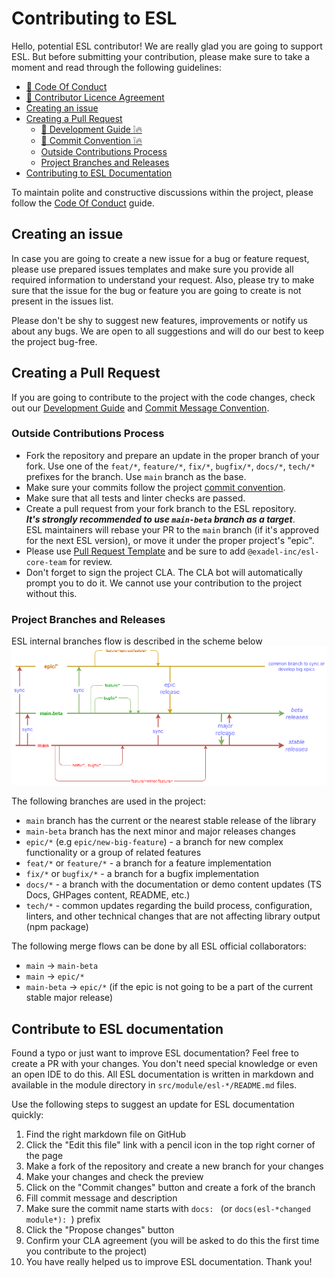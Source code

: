 # Contributing to ESL

<a name="intro"></a>

Hello, potential ESL contributor! We are really glad you are going to support ESL.
But before submitting your contribution, please make sure to take a moment and read through the following guidelines:
  - [🔗 Code Of Conduct](https://github.com/exadel-inc/esl/blob/HEAD/CODE_OF_CONDUCT.md)
  - [🔗 Contributor Licence Agreement](https://github.com/exadel-inc/esl/blob/HEAD/CLA.md)  
  - [Creating an issue](#creating-an-issue)
  - [Creating a Pull Request](#creating-a-pull-request)
    - [🔗 Development Guide ❕🔥](https://github.com/exadel-inc/esl/blob/HEAD/docs/DEVELOPMENT.md)
    - [🔗 Commit Convention ❕🔥](https://github.com/exadel-inc/esl/blob/HEAD/docs/COMMIT_CONVENTION.md)
    - [Outside Contributions Process](#outside-contributions-process) 
    - [Project Branches and Releases](#project-branches-and-releases)  
  - [Contributing to ESL Documentation](#contributing-to-esl-documentation)

To maintain polite and constructive discussions within the project, please follow the [Code Of Conduct](CODE_OF_CONDUCT.md) guide.

<a name="creating-an-issue"></a>
##  Creating an issue

In case you are going to create a new issue for a bug or feature request, 
please use prepared issues templates and make sure you provide all required information
to understand your request.
Also, please try to make sure that the issue for the bug or feature you are going to create is not present in the issues list.

Please don't be shy to suggest new features, improvements or notify us about any bugs.
We are open to all suggestions and will do our best to keep the project bug-free.

<a name="creating-a-pull-request"></a>
## Creating a Pull Request

If you are going to contribute to the project with the code changes, check out our 
[Development Guide](https://github.com/exadel-inc/esl/blob/HEAD/docs/DEVELOPMENT.md) and 
[Commit Message Convention](https://github.com/exadel-inc/esl/blob/HEAD/docs/COMMIT_CONVENTION.md).

<a name="outside-contributions-process"></a>
### Outside Contributions Process

- Fork the repository and prepare an update in the proper branch of your fork.
  Use one of the `feat/*`, `feature/*`, `fix/*`, `bugfix/*`, `docs/*`, `tech/*` prefixes for the branch.
  Use `main` branch as the base.
- Make sure your commits follow the project 
  [commit convention](https://github.com/exadel-inc/esl/blob/HEAD/docs/COMMIT_CONVENTION.md).
- Make sure that all tests and linter checks are passed.
- Create a pull request from your fork branch to the ESL repository.  
  _**It's strongly recommended to use `main-beta` branch as a target**_.  
  ESL maintainers will rebase your PR to the `main` branch (if it's approved for the next ESL version),
  or move it under the proper project's "epic".
- Please use [Pull Request Template](https://github.com/exadel-inc/esl/blob/HEAD/.github/PULL_REQUEST_TEMPLATE.md) and 
  be sure to add `@exadel-inc/esl-core-team` for review.
- Don't forget to sign the project CLA. The CLA bot will automatically prompt you to do it. 
  We cannot use your contribution to the project without this.


<a name="project-branches-and-releases"></a>
### Project Branches and Releases

ESL internal branches flow is described in the scheme below  
![branches flow](./docs/images/branches-process.png)

The following branches are used in the project:
- `main` branch has the current or the nearest stable release of the library
- `main-beta` branch has the next minor and major releases changes
- `epic/*` (e.g `epic/new-big-feature`) - a branch for new complex functionality or a group of related features
- `feat/*` or `feature/*` - a branch for a feature implementation
- `fix/*` or `bugfix/*` - a branch for a bugfix implementation
- `docs/*` - a branch with the documentation or demo content updates (TS Docs, GHPages content, README, etc.)
- `tech/*` - common updates regarding the build process, configuration, linters, and other technical changes
  that are not affecting library output (npm package)

The following merge flows can be done by all ESL official collaborators:
- `main` -> `main-beta`
- `main` -> `epic/*`
- `main-beta` -> `epic/*` (if the epic is not going to be a part of the current stable major release)
<a name="contributing-to-esl-documentation"></a>
## Contribute to ESL documentation

Found a typo or just want to improve ESL documentation?
Feel free to create a PR with your changes.
You don't need special knowledge or even an open IDE to do this.
All ESL documentation is written in markdown and available in the module directory in `src/module/esl-*/README.md`
files.

Use the following steps to suggest an update for ESL documentation quickly:
1. Find the right markdown file on GitHub
2. Click the "Edit this file" link with a pencil icon in the top right corner of the page
3. Make a fork of the repository and create a new branch for your changes
4. Make your changes and check the preview
5. Click on the "Commit changes" button and create a fork of the branch
6. Fill commit message and description
7. Make sure the commit name starts with `docs: ` (or `docs(esl-*changed module*): `) prefix
8. Click the "Propose changes" button
9. Confirm your CLA agreement (you will be asked to do this the first time you contribute to the project)
10. You have really helped us to improve ESL documentation. Thank you!
